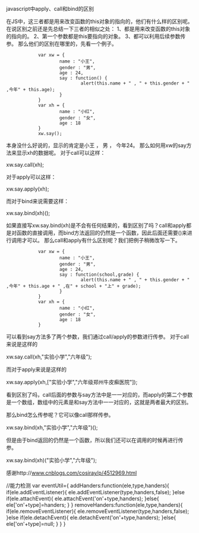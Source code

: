 javascript中apply、call和bind的区别


在JS中，这三者都是用来改变函数的this对象的指向的，他们有什么样的区别呢。
在说区别之前还是先总结一下三者的相似之处：
1、都是用来改变函数的this对象的指向的。
2、第一个参数都是this要指向的对象。
3、都可以利用后续参数传参。
那么他们的区别在哪里的，先看一个例子。

                var xw = {
                        name : "小王",
                        gender : "男",
                        age : 24,
                        say : function() {
                                alert(this.name + " , " + this.gender + " ,今年" + this.age);                                
                        }
                }
                var xh = {
                        name : "小红",
                        gender : "女",
                        age : 18
                }
                xw.say();

本身没什么好说的，显示的肯定是小王 ， 男 ， 今年24。
那么如何用xw的say方法来显示xh的数据呢。
对于call可以这样：

xw.say.call(xh);

对于apply可以这样：

xw.say.apply(xh);

而对于bind来说需要这样：

xw.say.bind(xh)();

如果直接写xw.say.bind(xh)是不会有任何结果的，看到区别了吗？call和apply都是对函数的直接调用，而bind方法返回的仍然是一个函数，因此后面还需要()来进行调用才可以。
那么call和apply有什么区别呢？我们把例子稍微改写一下。

                var xw = {
                        name : "小王",
                        gender : "男",
                        age : 24,
                        say : function(school,grade) {
                                alert(this.name + " , " + this.gender + " ,今年" + this.age + " ,在" + school + "上" + grade);                                
                        }
                }
                var xh = {
                        name : "小红",
                        gender : "女",
                        age : 18
                }

可以看到say方法多了两个参数，我们通过call/apply的参数进行传参。
对于call来说是这样的

xw.say.call(xh,"实验小学","六年级");       

而对于apply来说是这样的

xw.say.apply(xh,["实验小学","六年级郑州牛皮癣医院"]);

看到区别了吗，call后面的参数与say方法中是一一对应的，而apply的第二个参数是一个数组，数组中的元素是和say方法中一一对应的，这就是两者最大的区别。

那么bind怎么传参呢？它可以像call那样传参。

xw.say.bind(xh,"实验小学","六年级")();

但是由于bind返回的仍然是一个函数，所以我们还可以在调用的时候再进行传参。

xw.say.bind(xh)("实验小学","六年级");


感谢http://www.cnblogs.com/cosiray/p/4512969.html


//能力检测
var eventUtil={
	addHanders:function(ele,type,handers){
		if(ele.addEventListener){
        	ele.addEventListener(type,handers,false);
		}else if(ele.attachEvent){
			ele.attachEvent('on'+type,handers);
		}else{
            ele['on'+type]=handers;
		}
	}
	removeHanders:function(ele,type,handers){
		if(ele.removeEventListener){
        	ele.removeEventListener(type,handers,false);
		}else if(ele.detachEvent){
			ele.detachEvent('on'+type,handers);
		}else{
            ele['on'+type]=null;
		}
	}
}
